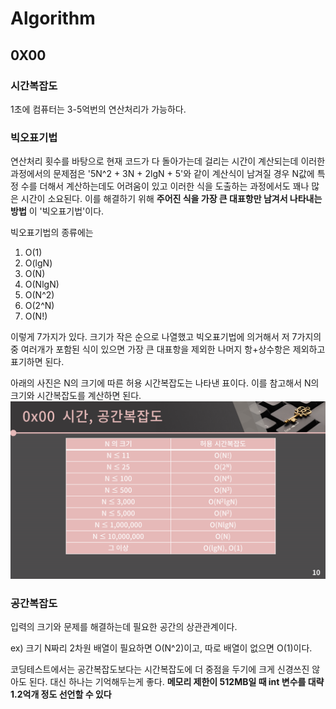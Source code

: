# Algorithm

## 0X00
### 시간복잡도
1초에 컴퓨터는 3-5억번의 연산처리가 가능하다.
### 빅오표기법
연산처리 횟수를 바탕으로 현재 코드가 다 돌아가는데 걸리는 시간이 계산되는데
이러한 과정에서의 문제점은 '5N^2 + 3N + 2lgN + 5'와 같이 계산식이 남겨질 경우 
N값에 특정 수를 더해서 계산하는데도 어려움이 있고 이러한 식을 도출하는 과정에서도 꽤나 많은 시간이 소요된다.
이를 해결하기 위해 __주어진 식을 가장 큰 대표항만 남겨서 나타내는 방법__ 이 '빅오표기법'이다.

빅오표기법의 종류에는 
1) O(1)
2) O(lgN)
3) O(N)
4) O(NlgN)
5) O(N^2)
6) O(2^N)
7) O(N!)

이렇게 7가지가 있다. 크기가 작은 순으로 나열했고 빅오표기법에 의거해서 저 7가지의 중 여러개가 포함된 식이 있으면
가장 큰 대표항을 제외한 나머지 항+상수항은 제외하고 표기하면 된다.

아래의 사진은 N의 크기에 따른 허용 시간복잡도는 나타낸 표이다. 이를 참고해서 N의 크기와 시간복잡도를 계산하면 된다.
![바킹독 시간복잡도](https://github.com/ksw08/Algorithm/blob/main/img1.daumcdn.png)

### 공간복잡도
입력의 크기와 문제를 해결하는데 필요한 공간의 상관관계이다.

ex) 크기 N짜리 2차원 배열이 필요하면 O(N^2)이고, 따로 배열이 없으면 O(1)이다.

코딩테스트에서는 공간복잡도보다는 시간복잡도에 더 중점을 두기에 크게 신경쓰진 않아도 된다.
대신 하나는 기억해두는게 좋다. __메모리 제한이 512MB일 때 int 변수를 대략 1.2억개 정도 선언할 수 있다__
